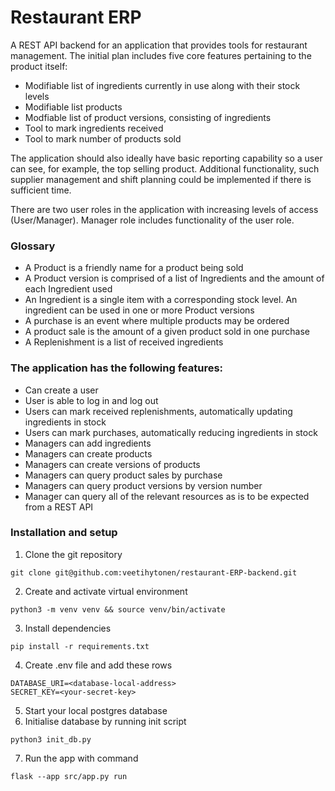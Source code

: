 # Restaurant ERP

A REST API backend for an application that provides tools for restaurant management. The initial plan includes five core features pertaining to the product itself:
* Modifiable list of ingredients currently in use along with their stock levels
* Modifiable list products
* Modfiable list of product versions, consisting of ingredients
* Tool to mark ingredients received
* Tool to mark number of products sold

The application should also ideally have basic reporting capability so a user can see, for example, the top selling product. Additional functionality, such supplier management and shift planning could be implemented if there is sufficient time. 

There are two user roles in the application with increasing levels of access (User/Manager). Manager role includes functionality of the user role.

### Glossary
* A Product is a friendly name for a product being sold
* A Product version is comprised of a list of Ingredients and the amount of each Ingredient used
* An Ingredient is a single item with a corresponding stock level. An ingredient can be used in one or more Product versions
* A purchase is an event where multiple products may be ordered
* A product sale is the amount of a given product sold in one purchase
* A Replenishment is a list of received ingredients

### The application has the following features:
* Can create a user
* User is able to log in and log out
* Users can mark received replenishments, automatically updating ingredients in stock
* Users can mark purchases, automatically reducing ingredients in stock
* Managers can add ingredients
* Managers can create products
* Managers can create versions of products
* Managers can query product sales by purchase
* Managers can query product versions by version number
* Manager can query all of the relevant resources as is to be expected from a REST API

### Installation and setup
1. Clone the git repository
``` 
git clone git@github.com:veetihytonen/restaurant-ERP-backend.git
```
2. Create and activate virtual environment
``` 
python3 -m venv venv && source venv/bin/activate
```
3. Install dependencies
```
pip install -r requirements.txt
```
4. Create .env file and add these rows
```
DATABASE_URI=<database-local-address>
SECRET_KEY=<your-secret-key>
```
5. Start your local postgres database
6. Initialise database by running init script
```
python3 init_db.py
```
7. Run the app with command
```
flask --app src/app.py run
```
